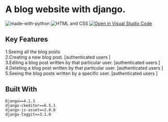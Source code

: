 # A blog website with django.

![made-with-python](https://img.shields.io/badge/Made%20with-Python-1f425f.svg)
![HTML and CSS](https://img.shields.io/badge/HTML%20and-CSS-1f425f.svg)
[![Open in Visual Studio Code](https://img.shields.io/static/v1?logo=visualstudiocode&label=&message=Open%20in%20Visual%20Studio%20Code&labelColor=2c2c32&color=007acc&logoColor=007acc)](https://github.dev/Nayemjaman/codingbrunch)
</hr>

## Key Features 

1.Seeing all the blog posts  
2.Creating a new blog post. [authenticated users ]  
3.Editing a blog post written by that particular user. [authenticated users ]  
4.Deleting a blog post written by that particular user. [authenticated users ]  
5.Seeing the blog posts written by a specific user. [authenticated users ]  



## Built With

```
Django==4.1.3
django-ckeditor==6.5.1
django-js-asset==2.0.0
django-taggit==3.1.0
```
